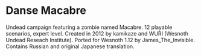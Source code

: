 # Danse Macabre

Undead campaign featuring a zombie named Macabre. 12 playable scenarios, expert level. Created in 2012 by kamikaze and WURI (Wesnoth Undead Reseach Institute). Ported for Wesnoth 1.12 by James_The_Invisible. Contains Russian and original Japanese translation.